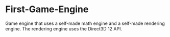 # First-Game-Engine
Game engine that uses a self-made math engine and a self-made rendering engine.
The rendering engine uses the Direct3D 12 API.
